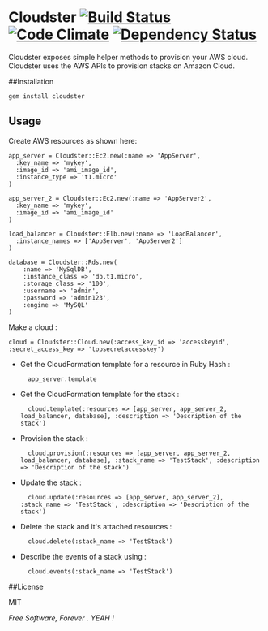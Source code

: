 # Cloudster [![Build Status](https://travis-ci.org/emilsoman/cloudster.png)](https://travis-ci.org/emilsoman/cloudster) [![Code Climate](https://codeclimate.com/badge.png)](https://codeclimate.com/github/emilsoman/cloudster) [![Dependency Status](https://gemnasium.com/emilsoman/cloudster.png)](https://gemnasium.com/emilsoman/cloudster)

Cloudster exposes simple helper methods to provision your AWS cloud.
Cloudster uses the AWS APIs to provision stacks on Amazon Cloud.

##Installation

    gem install cloudster

## Usage

Create AWS resources as shown here:

    app_server = Cloudster::Ec2.new(:name => 'AppServer',
      :key_name => 'mykey',
      :image_id => 'ami_image_id',
      :instance_type => 't1.micro'
    )

    app_server_2 = Cloudster::Ec2.new(:name => 'AppServer2',
      :key_name => 'mykey',
      :image_id => 'ami_image_id'
    )

    load_balancer = Cloudster::Elb.new(:name => 'LoadBalancer',
      :instance_names => ['AppServer', 'AppServer2']
    )

    database = Cloudster::Rds.new(
        :name => 'MySqlDB',
        :instance_class => 'db.t1.micro',
        :storage_class => '100',
        :username => 'admin',
        :password => 'admin123',
        :engine => 'MySQL'
    )

Make a cloud :

    cloud = Cloudster::Cloud.new(:access_key_id => 'accesskeyid', :secret_access_key => 'topsecretaccesskey')

- Get the CloudFormation template for a resource in Ruby Hash :
    
        app_server.template
- Get the CloudFormation template for the stack :
    
        cloud.template(:resources => [app_server, app_server_2, load_balancer, database], :description => 'Description of the stack')
    
- Provision the stack :

        cloud.provision(:resources => [app_server, app_server_2, load_balancer, database], :stack_name => 'TestStack', :description => 'Description of the stack')

- Update the stack :

        cloud.update(:resources => [app_server, app_server_2], :stack_name => 'TestStack', :description => 'Description of the stack')

- Delete the stack and it's attached resources :

        cloud.delete(:stack_name => 'TestStack')

- Describe the events of a stack using :

        cloud.events(:stack_name => 'TestStack')



##License

MIT

*Free Software, Forever . YEAH !*
